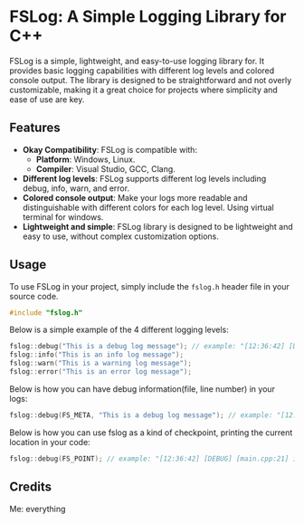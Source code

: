 # FSLog: A Simple Logging Library for C++

FSLog is a simple, lightweight, and easy-to-use logging library for. It provides basic logging capabilities with different log levels and colored console output. The library is designed to be straightforward and not overly customizable, making it a great choice for projects where simplicity and ease of use are key.

## Features

- **Okay Compatibility**: FSLog is compatible with:
    - **Platform**: Windows, Linux.
    - **Compiler**: Visual Studio, GCC, Clang.
- **Different log levels**: FSLog supports different log levels including debug, info, warn, and error.
- **Colored console output**: Make your logs more readable and distinguishable with different colors for each log level. Using virtual terminal for windows.
- **Lightweight and simple**: FSLog library is designed to be lightweight and easy to use, without complex customization options.

## Usage

To use FSLog in your project, simply include the `fslog.h` header file in your source code.

```cpp
#include "fslog.h"
```

Below is a simple example of the 4 different logging levels:

```cpp
fslog::debug("This is a debug log message"); // example: "[12:36:42] [DEBUG] This is a debug log message"
fslog::info("This is an info log message");
fslog::warn("This is a warning log message");
fslog::error("This is an error log message");
```

Below is how you can have debug information(file, line number) in your logs:

```cpp
fslog::debug(FS_META, "This is a debug log message"); // example: "[12:36:42] [DEBUG] [main.cpp:21] This is a debug log message"
```

Below is how you can use fslog as a kind of checkpoint, printing the current location in your code:

```cpp
fslog::debug(FS_POINT); // example: "[12:36:42] [DEBUG] [main.cpp:21] int main(int, char**)"
```

## Credits

Me: everything